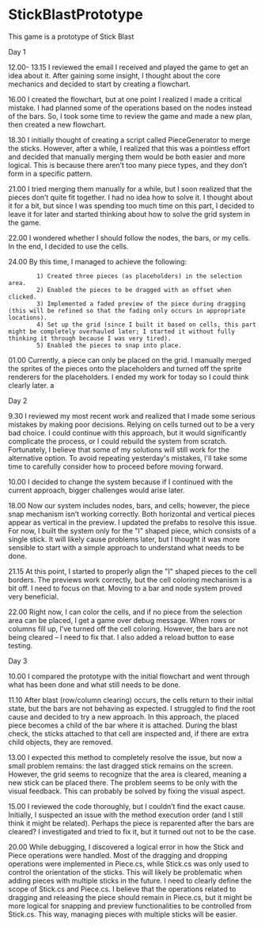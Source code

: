 # StickBlastPrototype
This game is a prototype of Stick Blast 

Day 1

12.00- 13.15	I reviewed the email I received and played the game to get an idea about it. After gaining some insight, I thought about the core mechanics and decided to start by creating a flowchart.

16.00 		I created the flowchart, but at one point I realized I made a critical mistake. I had planned some of the operations based on the nodes instead of the bars. So, I took some time to review the game and made a new plan, then created a new flowchart.

18.30 		I initially thought of creating a script called PieceGenerator to merge the sticks. However, after a while, I realized that this was a pointless effort and decided that manually merging them would be both easier and more logical. This is because there aren’t too many piece types, and they don’t form in a specific pattern.

21.00		I tried merging them manually for a while, but I soon realized that the pieces don’t quite fit together. I had no idea how to solve it. I thought about it for a bit, but since I was spending too much time on this part, I decided to leave it for later and started thinking about how to solve the grid system in the game.

22.00 		I wondered whether I should follow the nodes, the bars, or my cells. In the end, I decided to use the cells.

24.00		By this time, I managed to achieve the following:

			1) Created three pieces (as placeholders) in the selection area.
			2) Enabled the pieces to be dragged with an offset when clicked.
			3) Implemented a faded preview of the piece during dragging (this will be refined so that the fading only occurs in appropriate locations).
			4) Set up the grid (since I built it based on cells, this part might be completely overhauled later; I started it without fully thinking it through because I was very tired).
			5) Enabled the pieces to snap into place.
01.00		Currently, a piece can only be placed on the grid. I manually merged the sprites of the pieces onto the placeholders and turned off the sprite renderers for the placeholders. I ended my work for today so I could think clearly later.
a

Day 2

9.30		I reviewed my most recent work and realized that I made some serious mistakes by making poor decisions. Relying on cells turned out to be a very bad choice. I could continue with this approach, but it would significantly complicate the process, or I could rebuild the system from scratch. Fortunately, I believe that some of my solutions will still work for the alternative option. To avoid repeating yesterday's mistakes, I'll take some time to carefully consider how to proceed before moving forward.

10.00		I decided to change the system because if I continued with the current approach, bigger challenges would arise later. 
		
18.00		Now our system includes nodes, bars, and cells; however, the piece snap mechanism isn’t working correctly. Both horizontal and vertical pieces appear as vertical in the preview. I updated the prefabs to resolve this issue. For now, I built the system only for the "I" shaped piece, which consists of a single stick. It will likely cause problems later, but I thought it was more sensible to start with a simple approach to understand what needs to be done.

21.15		At this point, I started to properly align the "I" shaped pieces to the cell borders. The previews work correctly, but the cell coloring mechanism is a bit off. I need to focus on that. Moving to a bar and node system proved very beneficial.

22.00		Right now, I can color the cells, and if no piece from the selection area can be placed, I get a game over debug message. When rows or columns fill up, I’ve turned off the cell coloring. However, the bars are not being cleared – I need to fix that. I also added a reload button to ease testing.


Day 3

10.00		I compared the prototype with the initial flowchart and went through what has been done and what still needs to be done.

11.10		After blast (row/column clearing) occurs, the cells return to their initial state, but the bars are not behaving as expected. I struggled to find the root cause and decided to try a new approach. In this approach, the placed piece becomes a child of the bar where it is attached. During the blast check, the sticks attached to that cell are inspected and, if there are extra child objects, they are removed.

13.00		I expected this method to completely resolve the issue, but now a small problem remains: the last dragged stick remains on the screen. However, the grid seems to recognize that the area is cleared, meaning a new stick can be placed there. The problem seems to be only with the visual feedback. This can probably be solved by fixing the visual aspect.

15.00 		I reviewed the code thoroughly, but I couldn’t find the exact cause. Initially, I suspected an issue with the method execution order (and I still think it might be related). Perhaps the piece is reparented after the bars are cleared? I investigated and tried to fix it, but it turned out not to be the case.

20.00		While debugging, I discovered a logical error in how the Stick and Piece operations were handled. Most of the dragging and dropping operations were implemented in Piece.cs, while Stick.cs was only used to control the orientation of the sticks. This will likely be problematic when adding pieces with multiple sticks in the future. I need to clearly define the scope of Stick.cs and Piece.cs. I believe that the operations related to dragging and releasing the piece should remain in Piece.cs, but it might be more logical for snapping and preview functionalities to be controlled from Stick.cs. This way, managing pieces with multiple sticks will be easier.




